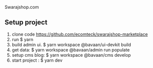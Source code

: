 Swarajshop.com

## Setup project

1. clone code https://github.com/ecomteck/swarajshop-marketplace
2. run $ yarn
3. build admin ui. $ yarn workspace @bavaan/ui-devkit build
4. get data: $ yarn workspace @bavaan/admin run populate
5. setup cms blog: $ yarn workspace @bavaan/cms develop
6. start project : $ yarn dev